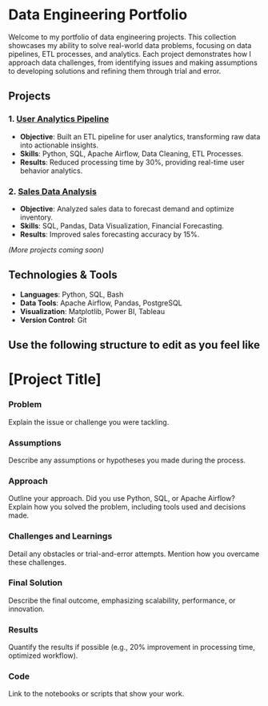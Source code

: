 # Data Engineering Portfolio

Welcome to my portfolio of data engineering projects. This collection showcases my ability to solve real-world data problems, focusing on data pipelines, ETL processes, and analytics. Each project demonstrates how I approach data challenges, from identifying issues and making assumptions to developing solutions and refining them through trial and error.

## Projects
### 1. [User Analytics Pipeline](./Project_1/README.md)
- **Objective**: Built an ETL pipeline for user analytics, transforming raw data into actionable insights.
- **Skills**: Python, SQL, Apache Airflow, Data Cleaning, ETL Processes.
- **Results**: Reduced processing time by 30%, providing real-time user behavior analytics.

### 2. [Sales Data Analysis](./Project_2/README.md)
- **Objective**: Analyzed sales data to forecast demand and optimize inventory.
- **Skills**: SQL, Pandas, Data Visualization, Financial Forecasting.
- **Results**: Improved sales forecasting accuracy by 15%.

*(More projects coming soon)*

## Technologies & Tools
- **Languages**: Python, SQL, Bash
- **Data Tools**: Apache Airflow, Pandas, PostgreSQL
- **Visualization**: Matplotlib, Power BI, Tableau
- **Version Control**: Git


## Use the following structure to edit as you feel like
  # [Project Title]
  
  ### Problem
  Explain the issue or challenge you were tackling.
  
  ### Assumptions
  Describe any assumptions or hypotheses you made during the process.
  
  ### Approach
  Outline your approach. Did you use Python, SQL, or Apache Airflow? Explain how you solved the problem, including tools used and   decisions made.
  
  ### Challenges and Learnings
  Detail any obstacles or trial-and-error attempts. Mention how you overcame these challenges.
  
  ### Final Solution
  Describe the final outcome, emphasizing scalability, performance, or innovation.
  
  ### Results
  Quantify the results if possible (e.g., 20% improvement in processing time, optimized workflow).
  
  ### Code
  Link to the notebooks or scripts that show your work.
